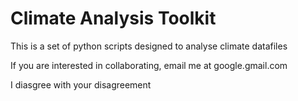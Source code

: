 # Climate Analysis Toolkit

This is a set of python scripts designed to analyse climate datafiles


If you are interested in collaborating, email me at google.gmail.com

I diasgree with your disagreement

